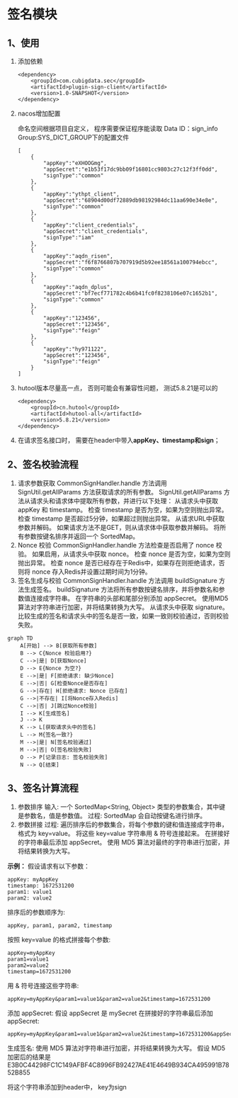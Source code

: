 # 签名模块

## 1、使用

1. 添加依赖

   ```
   <dependency>
       <groupId>com.cubigdata.sec</groupId>
       <artifactId>plugin-sign-client</artifactId>
       <version>1.0-SNAPSHOT</version>
   </dependency>
   ```

2. nacos增加配置

   命名空间根据项目自定义， 程序需要保证程序能读取  Data ID：sign_info  Group:SYS_DICT_GROUP下的配置文件

   ```
   [
       {
           "appKey":"eXHOOGmg",
           "appSecret":"e1b53f17dc9bb09f16801cc9803c27c12f3ff0dd",
           "signType":"common"
       },
       {
           "appKey":"ythpt_client",
           "appSecret":"68904d00df72889db98192984dc11aa690e34e8e",
           "signType":"common"
       },
       {
           "appKey":"client_credentials",
           "appSecret":"client_credentials",
           "signType":"iam"
       },
       {
           "appKey":"aqdn_risen",
           "appSecret":"f6f8766807b707919d5b92ee18561a100794ebcc",
           "signType":"common"
       },
       {
           "appKey":"aqdn_dplus",
           "appSecret":"bf7ecf771782c4b6b41fc0f8238106e07c1652b1",
           "signType":"common"
       },
       {
           "appKey":"123456",
           "appSecret":"123456",
           "signType":"feign"
       },
       {
           "appKey":"hy971122",
           "appSecret":"123456",
           "signType":"feign"
       }
   ]
   ```

3. hutool版本尽量高一点， 否则可能会有兼容性问题， 测试5.8.21是可以的

   ```
   <dependency>
       <groupId>cn.hutool</groupId>
       <artifactId>hutool-all</artifactId>
       <version>5.8.21</version>
   </dependency>
   ```

4. 在请求签名接口时， 需要在header中带入**appKey、timestamp和sign**；



## 2、签名校验流程

1. 请求参数获取
  CommonSignHandler.handle 方法调用 SignUtil.getAllParams 方法获取请求的所有参数。
  SignUtil.getAllParams 方法从请求头和请求体中提取所有参数，并进行以下处理：
  从请求头中获取 appKey 和 timestamp。
  检查 timestamp 是否为空，如果为空则抛出异常。
  检查 timestamp 是否超过5分钟，如果超过则抛出异常。
  从请求URL中获取参数并解码。
  如果请求方法不是GET，则从请求体中获取参数并解码。
  将所有参数按键名排序并返回一个 SortedMap。
2. Nonce 校验
  CommonSignHandler.handle 方法检查是否启用了 nonce 校验。
  如果启用，从请求头中获取 nonce。
  检查 nonce 是否为空，如果为空则抛出异常。
  检查 nonce 是否已经存在于Redis中，如果存在则拒绝请求，否则将 nonce 存入Redis并设置过期时间为1分钟。
3. 签名生成与校验
  CommonSignHandler.handle 方法调用 buildSignature 方法生成签名。
  buildSignature 方法将所有参数按键名排序，并将参数名和参数值连接成字符串。
  在字符串的头部和尾部分别添加 appSecret。
  使用MD5算法对字符串进行加密，并将结果转换为大写。
  从请求头中获取 signature。
  比较生成的签名和请求头中的签名是否一致，如果一致则校验通过，否则校验失败。

```Mermaid
graph TD
    A[开始] --> B[获取所有参数]
    B --> C{Nonce 校验启用?}
    C -->|是| D[获取Nonce]
    D --> E{Nonce 为空?}
    E -->|是| F[拒绝请求: 缺少Nonce]
    E -->|否| G[检查Nonce是否存在]
    G -->|存在| H[拒绝请求: Nonce 已存在]
    G -->|不存在| I[将Nonce存入Redis]
    C -->|否| J[跳过Nonce校验]
    I --> K[生成签名]
    J --> K
    K --> L[获取请求头中的签名]
    L --> M{签名一致?}
    M -->|是| N[签名校验通过]
    M -->|否| O[签名校验失败]
    O --> P[记录日志: 签名校验失败]
    N --> Q[结束]

```





## 3、签名计算流程

1. 参数排序
  输入: 一个 SortedMap<String, Object> 类型的参数集合，其中键是参数名，值是参数值。
  过程: SortedMap 会自动按键名进行排序。
2. 参数拼接
  过程:
  遍历排序后的参数集合，将每个参数的键和值连接成字符串，格式为 key=value。
  将这些 key=value 字符串用 & 符号连接起来。
  在拼接好的字符串最后添加 appSecret。
  使用 MD5 算法对最终的字符串进行加密，并将结果转换为大写。





**示例：**
假设请求有以下参数：

```
appKey: myAppKey
timestamp: 1672531200
param1: value1
param2: value2
```


排序后的参数顺序为: 

```
appKey, param1, param2, timestamp
```


按照 key=value 的格式拼接每个参数:

```
appKey=myAppKey
param1=value1
param2=value2
timestamp=1672531200
```

用 & 符号连接这些字符串:

```
appKey=myAppKey&param1=value1&param2=value2&timestamp=1672531200
```

添加 appSecret:
假设 appSecret 是 mySecret
在拼接好的字符串最后添加 appSecret:

```
appKey=myAppKey&param1=value1&param2=value2&timestamp=1672531200&appSecret=mySecret
```

生成签名:
使用 MD5 算法对字符串进行加密，并将结果转换为大写。
假设 MD5 加密后的结果是 E3B0C44298FC1C149AFBF4C8996FB92427AE41E4649B934CA495991B7852B855

将这个字符串添加到header中， key为sign



